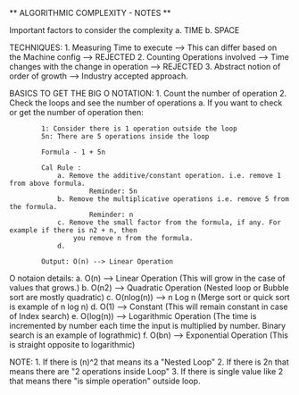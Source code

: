 ** ALGORITHMIC COMPLEXITY - NOTES **

Important factors to consider the complexity
    a. TIME
    b. SPACE

TECHNIQUES:
    1. Measuring Time to execute --> This can differ based on the Machine config --> REJECTED
    2. Counting Operations involved --> Time changes with the change in operation --> REJECTED
    3. Abstract notion of order of growth --> Industry accepted approach.


BASICS TO GET THE BIG O NOTATION:
    1.  Count the number of operation
    2.  Check the loops and see the number of operations
        a. If you want to check or get the number of operation then:
        
            1: Consider there is 1 operation outside the loop
            5n: There are 5 operations inside the loop
            
            Formula - 1 + 5n

            Cal Rule :
                a. Remove the additive/constant operation. i.e. remove 1 from above formula.
                        Reminder: 5n
                b. Remove the multiplicative operations i.e. remove 5 from the formula.
                        Reminder: n
                c. Remove the small factor from the formula, if any. For example if there is n2 + n, then
                    you remove n from the formula.
                d. 

            Output: O(n) --> Linear Operation

O notaion details:
    a. O(n)       --> Linear Operation (This will grow in the case of values that grows.)
    b. O(n2)      --> Quadratic Operation (Nested loop or Bubble sort are mostly quadratic)
    c. O(nlog(n)) --> n Log n (Merge sort or quick sort is example of n log n)
    d. O(1)       --> Constant (This will remain constant in case of Index search)
    e. O(log(n))  --> Logarithmic Operation (The time is incremented by number each time the input is multiplied by number. Binary search is an example of lograthmic)
    f. O(bn)      --> Exponential Operation (This is straight opposite to logarithmic)

NOTE: 
    1. If there is (n)^2 that means its a "Nested Loop"
    2. If there is 2n that means there are "2 operations inside Loop"
    3. If there is single value like 2 that means there "is simple operation" outside loop.
                
            
